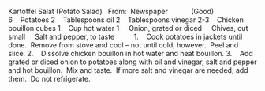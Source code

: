 Kartoffel Salat (Potato Salad)
 
From:  Newspaper            (Good)
 
 
6    Potatoes
2    Tablespoons oil
2    Tablespoons vinegar
2-3    Chicken bouillon cubes
1    Cup hot water
1     Onion, grated or diced
    Chives, cut small
    Salt and pepper, to taste
    
 
 
1.    Cook potatoes in jackets until done.  Remove from stove and cool – not until cold, however.  Peel and slice.
2.    Dissolve chicken bouillon in hot water and heat bouillon.
3.    Add grated or diced onion to potatoes along with oil and vinegar, salt and pepper and hot bouillon.  Mix and taste.  If more salt and vinegar are needed, add them.  Do not refrigerate.
